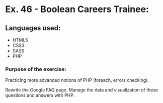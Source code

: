 # Ex. 46 - Boolean Careers Trainee:

## Languages used:

- HTML5
- CSS3
- SASS
- PHP

### Purpose of the exercise:

Practicing more advanced notions of PHP (foreach, errors checking).

Rewrite the Google FAQ page. Manage the data and visualization of these questions and answers with PHP.
